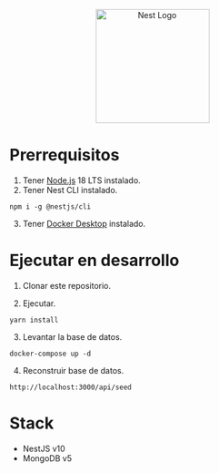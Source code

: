 <p align="center">
  <a href="http://nestjs.com/" target="blank"><img src="https://nestjs.com/img/logo-small.svg" width="200" alt="Nest Logo" /></a>
</p>

# Prerrequisitos
1. Tener [Node.js](https://nodejs.org/es/download) 18 LTS instalado.
2. Tener Nest CLI instalado.
```
npm i -g @nestjs/cli
```
3. Tener [Docker Desktop](https://www.docker.com/products/docker-desktop/) instalado.

# Ejecutar en desarrollo

1. Clonar este repositorio.

2. Ejecutar.
```
yarn install
```

3. Levantar la base de datos.
```
docker-compose up -d
```

4. Reconstruir base de datos.
```
http://localhost:3000/api/seed
```

# Stack
* NestJS v10
* MongoDB v5